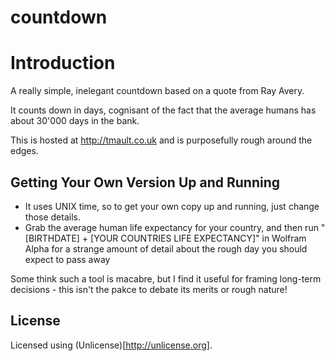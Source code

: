 countdown
=========
# Introduction
A really simple, inelegant countdown based on a quote from Ray Avery. 

It counts down in days, cognisant of the fact that the average humans has about 30'000 days in the bank.

This is hosted at http://tmault.co.uk and is purposefully rough around the edges. 

## Getting Your Own Version Up and Running
* It uses UNIX time, so to get your own copy up and running, just change those details. 
* Grab the average human life expectancy for your country, and then run "[BIRTHDATE] + [YOUR COUNTRIES LIFE EXPECTANCY]" in Wolfram Alpha for a strange amount of detail about the rough day you should expect to pass away

Some think such a tool is macabre, but I find it useful for framing long-term decisions - this isn't the pakce to debate its merits or rough nature!

## License
Licensed using (Unlicense)[http://unlicense.org].

